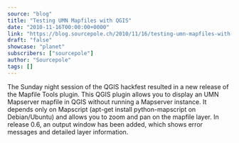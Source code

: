 ```yaml
---
source: "blog"
title: "Testing UMN Mapfiles with QGIS"
date: "2010-11-16T00:00:00+0000"
link: "https://blog.sourcepole.ch/2010/11/16/testing-umn-mapfiles-with-qgis/"
draft: "false"
showcase: "planet"
subscribers: ["sourcepole"]
author: "Sourcepole"
tags: []
---
```


The Sunday night session of the QGIS hackfest resulted in a new release of the Mapfile Tools plugin.
This QGIS plugin allows you to display an UMN Mapserver mapfile in QGIS without running a Mapserver instance. It depends only on Mapscript (apt-get install python-mapscript on Debian/Ubuntu) and allows you to zoom and pan on the mapfile layer.
In release 0.6, an output window has been added, which shows error messages and detailed layer information.
